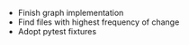 - Finish graph implementation
- Find files with highest frequency of change
- Adopt pytest fixtures
